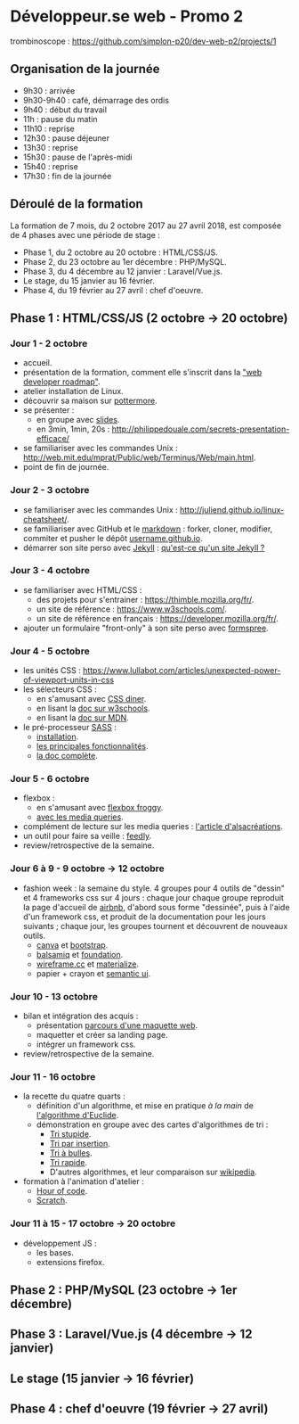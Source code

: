 # Développeur.se web - Promo 2

trombinoscope : https://github.com/simplon-p20/dev-web-p2/projects/1

## Organisation de la journée

* 9h30 : arrivée
* 9h30-9h40 : café, démarrage des ordis
* 9h40 : début du travail
* 11h : pause du matin
* 11h10 : reprise
* 12h30 : pause déjeuner
* 13h30 : reprise
* 15h30 : pause de l'après-midi
* 15h40 : reprise
* 17h30 : fin de la journée

## Déroulé de la formation

La formation de 7 mois, du 2 octobre 2017 au 27 avril 2018, est composée de 4 phases avec une période de stage :

* Phase 1, du 2 octobre au 20 octobre : HTML/CSS/JS.
* Phase 2, du 23 octobre au 1er décembre : PHP/MySQL.
* Phase 3, du 4 décembre au 12 janvier : Laravel/Vue.js.
* Le stage, du 15 janvier au 16 février.
* Phase 4, du 19 février au 27 avril : chef d'oeuvre.

## Phase 1 : HTML/CSS/JS (2 octobre -> 20 octobre)

### Jour 1 - 2 octobre

* accueil.
* présentation de la formation, comment elle s'inscrit dans la ["web developer roadmap"](https://github.com/kamranahmedse/developer-roadmap).
* atelier installation de Linux.
* découvrir sa maison sur [pottermore](https://www.pottermore.com/).
* se présenter :
  * en groupe avec [slides](https://slides.com/).
  * en 3min, 1min, 20s : http://philippedouale.com/secrets-presentation-efficace/
* se familiariser avec les commandes Unix : http://web.mit.edu/mprat/Public/web/Terminus/Web/main.html.
* point de fin de journée.

### Jour 2 - 3 octobre

* se familiariser avec les commandes Unix : http://juliend.github.io/linux-cheatsheet/.
* se familiariser avec GitHub et le [markdown](https://guides.github.com/pdfs/markdown-cheatsheet-online.pdf) : forker, cloner, modifier, commiter et pusher le dépôt [username.github.io](https://github.com/simplon-p20/username.github.io).
* démarrer son site perso avec [Jekyll](https://jekyllrb.com/) : [qu'est-ce qu'un site Jekyll ?](http://jekyllrb.com/tutorials/convert-site-to-jekyll/#what-is-a-jekyll-website)

### Jour 3 - 4 octobre

* se familiariser avec HTML/CSS :
  * des projets pour s'entrainer : https://thimble.mozilla.org/fr/.
  * un site de référence : https://www.w3schools.com/.
  * un site de référence en français : https://developer.mozilla.org/fr/.
* ajouter un formulaire "front-only" à son site perso avec [formspree](https://formspree.io/).

### Jour 4 - 5 octobre

* les unités CSS : https://www.lullabot.com/articles/unexpected-power-of-viewport-units-in-css
* les sélecteurs CSS :
  * en s'amusant avec [CSS diner](https://flukeout.github.io/).
  * en lisant la [doc sur w3schools](https://www.w3schools.com/cssref/css_selectors.asp).
  * en lisant la [doc sur MDN](https://developer.mozilla.org/fr/docs/Glossaire/S%C3%A9lecteur_CSS).
* le pré-processeur [SASS](http://sass-lang.com/) :
  * [installation](http://sass-lang.com/install).
  * [les principales fonctionnalités](http://sass-lang.com/guide).
  * [la doc complète](http://sass-lang.com/documentation/file.SASS_REFERENCE.html).

### Jour 5 - 6 octobre

* flexbox :
  * en s'amusant avec [flexbox froggy](http://flexboxfroggy.com/).
  * [avec les media queries](https://github.com/simplon-p20/html-basic-layout). 
* complément de lecture sur les media queries : [l'article d'alsacréations](https://www.alsacreations.com/article/lire/930-css3-media-queries.html).
* un outil pour faire sa veille : [feedly](https://feedly.com/i/welcome).
* review/retrospective de la semaine.

### Jour 6 à 9 - 9 octobre -> 12 octobre

* fashion week : la semaine du style. 4 groupes pour 4 outils de "dessin" et 4 frameworks css sur 4 jours : chaque jour chaque groupe reproduit la page d'accueil de [airbnb](https://www.airbnb.fr/), d'abord sous forme "dessinée", puis à l'aide d'un framework css, et produit de la documentation pour les jours suivants ; chaque jour, les groupes tournent et découvrent de nouveaux outils. 
  * [canva](https://www.canva.com/) et [bootstrap](http://getbootstrap.com/).
  * [balsamiq](https://balsamiq.com/index.html) et [foundation](https://foundation.zurb.com/).
  * [wireframe.cc](https://wireframe.cc/) et [materialize](http://materializecss.com/).
  * papier + crayon et [semantic ui](https://semantic-ui.com/).

### Jour 10 - 13 octobre

* bilan et intégration des acquis :
  * présentation [parcours d'une maquette web](https://fr.slideshare.net/tetue/du-zoning-au-mockup-itinraire-dune-maquette-web?qid=942a5328-3f07-41a2-afd5-0b235688ee3f&v=&b=&from_search=1).
  * maquetter et créer sa landing page.
  * intégrer un framework css.
* review/retrospective de la semaine.

### Jour 11 - 16 octobre

* la recette du quatre quarts :
  * définition d'un algorithme, et mise en pratique *à la main* de [l'algorithme d'Euclide](https://github.com/simplon-p20/algo-euclide).
  * démonstration en groupe avec des cartes d'algorithmes de tri :
    * [Tri stupide](https://fr.wikipedia.org/wiki/Tri_stupide).
    * [Tri par insertion](https://fr.wikipedia.org/wiki/Tri_par_insertion).
    * [Tri à bulles](https://fr.wikipedia.org/wiki/Tri_%C3%A0_bulles).
    * [Tri rapide](https://fr.wikipedia.org/wiki/Tri_rapide).
    * D'autres algorithmes, et leur comparaison sur [wikipedia](https://fr.wikipedia.org/wiki/Algorithme_de_tri#Comparaison_des_algorithmes).
* formation à l'animation d'atelier :
  * [Hour of code](https://studio.code.org/courses).
  * [Scratch](https://scratch.mit.edu/).

### Jour 11 à 15 - 17 octobre -> 20 octobre

* développement JS :
  * les bases.
  * extensions firefox.

## Phase 2 : PHP/MySQL (23 octobre -> 1er décembre)

## Phase 3 : Laravel/Vue.js (4 décembre -> 12 janvier)

## Le stage (15 janvier -> 16 février)

## Phase 4 : chef d'oeuvre (19 février -> 27 avril)
